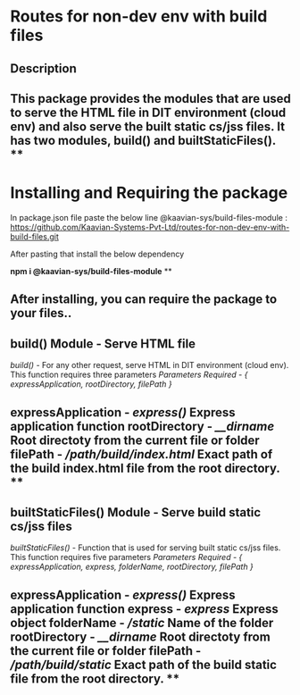 # Routes for non-dev env with build files

## Description

This package provides the modules that are used to serve the HTML file in DIT environment (cloud env) and 
also serve the built static cs/jss files. It has two modules, build() and builtStaticFiles(). 
**
---

# Installing and Requiring the package

In package.json file paste the below line
@kaavian-sys/build-files-module : https://github.com/Kaavian-Systems-Pvt-Ltd/routes-for-non-dev-env-with-build-files.git

After pasting that install the below dependency

**npm i @kaavian-sys/build-files-module**
**

After installing, you can require the package to your files..
---

## build() Module - Serve HTML file

*build()* - For any other request, serve HTML in DIT environment (cloud env). This function requires three parameters
*Parameters Required - { expressApplication, rootDirectory, filePath }*

**expressApplication** - *express()* Express application function
**rootDirectory** - *__dirname* Root directoty from the current file or folder
**filePath** - */path/build/index.html* Exact path of the build index.html file from the root directory.
**
---

## builtStaticFiles() Module - Serve build static cs/jss files

*builtStaticFiles()* - Function that is used for serving built static cs/jss files. This function requires five parameters
*Parameters Required - { expressApplication, express, folderName, rootDirectory, filePath }*

**expressApplication** - *express()* Express application function
**express** - *express* Express object
**folderName** - */static* Name of the folder
**rootDirectory** - *__dirname* Root directoty from the current file or folder
**filePath** - */path/build/static* Exact path of the build static file from the root directory.
**
---